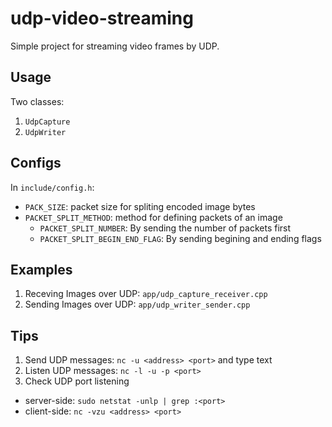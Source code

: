 # udp-video-streaming
Simple project for streaming video frames by UDP.

## Usage

Two classes:

1. `UdpCapture`
2. `UdpWriter`

## Configs

In `include/config.h`:

- `PACK_SIZE`: packet size for spliting encoded image bytes
- `PACKET_SPLIT_METHOD`: method for defining packets of an image
  - `PACKET_SPLIT_NUMBER`: By sending the number of packets first
  - `PACKET_SPLIT_BEGIN_END_FLAG`: By sending begining and ending flags 

## Examples

1. Receving Images over UDP: `app/udp_capture_receiver.cpp`
2. Sending Images over UDP: `app/udp_writer_sender.cpp`

## Tips

1. Send UDP messages: `nc -u <address> <port>` and type text
2. Listen UDP messages: `nc -l -u -p <port>`
3. Check UDP port listening
  - server-side: `sudo netstat -unlp | grep :<port>`
  - client-side: `nc -vzu <address> <port>`
